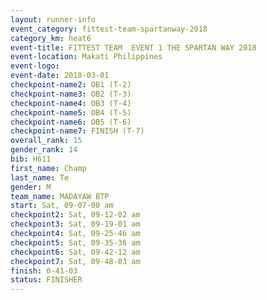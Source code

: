 ```yaml
---
layout: runner-info 
event_category: fittest-team-spartanway-2018 
category_km: heat6 
event-title: FITTEST TEAM  EVENT 1 THE SPARTAN WAY 2018 
event-location: Makati Philippines 
event-logo: 
event-date: 2018-03-01 
checkpoint-name2: OB1 (T-2) 
checkpoint-name3: OB2 (T-3) 
checkpoint-name4: OB3 (T-4) 
checkpoint-name5: OB4 (T-5) 
checkpoint-name6: OB5 (T-6) 
checkpoint-name7: FINISH (T-7) 
overall_rank: 15
gender_rank: 14
bib: H611
first_name: Champ
last_name: Te
gender: M
team_name: MADAYAW BTP
start: Sat, 09-07-00 am
checkpoint2: Sat, 09-12-02 am
checkpoint3: Sat, 09-19-01 am
checkpoint4: Sat, 09-25-46 am
checkpoint5: Sat, 09-35-36 am
checkpoint6: Sat, 09-42-12 am
checkpoint7: Sat, 09-48-03 am
finish: 0-41-03
status: FINISHER
---
```

